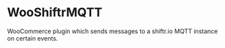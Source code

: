 # WooShiftrMQTT
WooCommerce plugin which sends messages to a shiftr.io MQTT instance on certain events.
